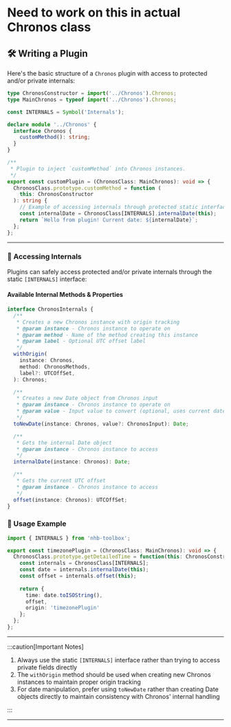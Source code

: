 # Need to work on this in actual Chronos class

## 🛠️ Writing a Plugin

Here's the basic structure of a `Chronos` plugin with access to protected and/or private internals:

```ts
type ChronosConstructor = import('../Chronos').Chronos;
type MainChronos = typeof import('../Chronos').Chronos;

const INTERNALS = Symbol('Internals');

declare module '../Chronos' {
  interface Chronos {
    customMethod(): string;
  }
}

/**
 * Plugin to inject `customMethod` into Chronos instances.
 */
export const customPlugin = (ChronosClass: MainChronos): void => {
  ChronosClass.prototype.customMethod = function (
    this: ChronosConstructor
  ): string {
    // Example of accessing internals through protected static interface
    const internalDate = ChronosClass[INTERNALS].internalDate(this);
    return `Hello from plugin! Current date: ${internalDate}`;
  };
};
```

---

### 🔐 Accessing Internals

Plugins can safely access protected and/or private internals through the static `[INTERNALS]` interface:

#### Available Internal Methods & Properties

```ts
interface ChronosInternals {
  /**
   * Creates a new Chronos instance with origin tracking
   * @param instance - Chronos instance to operate on
   * @param method - Name of the method creating this instance
   * @param label - Optional UTC offset label
   */
  withOrigin(
    instance: Chronos,
    method: ChronosMethods,
    label?: UTCOffSet,
  ): Chronos;

  /**
   * Creates a new Date object from Chronos input
   * @param instance - Chronos instance to operate on
   * @param value - Input value to convert (optional, uses current date if omitted)
   */
  toNewDate(instance: Chronos, value?: ChronosInput): Date;

  /**
   * Gets the internal Date object
   * @param instance - Chronos instance to access
   */
  internalDate(instance: Chronos): Date;

  /**
   * Gets the current UTC offset
   * @param instance - Chronos instance to access
   */
  offset(instance: Chronos): UTCOffSet;
}
```

### 🚀 Usage Example

```ts
import { INTERNALS } from 'nhb-toolbox';

export const timezonePlugin = (ChronosClass: MainChronos): void => {
  ChronosClass.prototype.getDetailedTime = function(this: ChronosConstructor) {
    const internals = ChronosClass[INTERNALS];
    const date = internals.internalDate(this);
    const offset = internals.offset(this);
    
    return {
      time: date.toISOString(),
      offset,
      origin: 'timezonePlugin'
    };
  };
};
```

---

:::caution[Important Notes]

1. Always use the static `[INTERNALS]` interface rather than trying to access private fields directly
2. The `withOrigin` method should be used when creating new Chronos instances to maintain proper origin tracking
3. For date manipulation, prefer using `toNewDate` rather than creating Date objects directly to maintain consistency with Chronos' internal handling

:::

---
